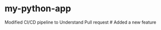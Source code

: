 # my-python-app
Modified CI/CD pipeline to Understand Pull request
#   A d d e d   a   n e w   f e a t u r e  
 